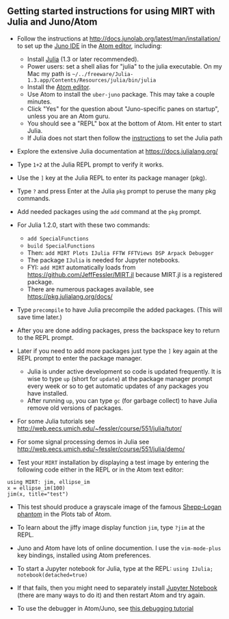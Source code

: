 ## Getting started instructions for using MIRT with Julia and Juno/Atom

* Follow the instructions at
http://docs.junolab.org/latest/man/installation/
to set up the [Juno IDE](https://junolab.org/) in
  the [Atom editor](https://atom.io), including:

  - Install [Julia](https://julialang.org) (1.3 or later recommended).
  - Power users: set a shell alias for "julia" to the julia executable.
On my Mac my path is
`~/../freeware/Julia-1.3.app/Contents/Resources/julia/bin/julia`
  - Install the [Atom editor](https://atom.io).
  - Use Atom to install the `uber-juno` package. This may take a couple minutes.
  - Click "Yes" for the question about "Juno-specific panes on startup", unless you are an Atom guru.
  - You should see a "REPL" box at the bottom of Atom.  Hit enter to start Julia.
  - If Julia does not start then follow the [instructions](http://docs.junolab.org/latest/man/installation/#Note-1) to set the Julia path

* Explore the extensive Julia documentation at https://docs.julialang.org/
* Type ```1+2``` at the Julia REPL prompt to verify it works.
* Use the `]` key at the Julia REPL to enter its package manager (pkg).
* Type `?` and press Enter at the Julia `pkg` prompt to peruse the many pkg commands.
* Add needed packages using the `add` command at the `pkg` prompt.
* For Julia 1.2.0, start with these two commands:
  - `add SpecialFunctions`
  - `build SpecialFunctions`
  - Then: `add MIRT Plots IJulia FFTW FFTViews DSP Arpack Debugger`
  - The package `IJulia` is needed for Jupyter notebooks.
  - FYI: `add MIRT` automatically loads from https://github.com/JeffFessler/MIRT.jl because MIRT.jl is a registered package.
  - There are numerous packages available, see https://pkg.julialang.org/docs/
* Type `precompile` to have Julia precompile the added packages.
(This will save time later.)
* After you are done adding packages, press the backspace key to return to the REPL prompt.
* Later if you need to add more packages just type the `]` key again at the REPL prompt to enter the package manager.
  - Julia is under active development so code is updated frequently.  It is wise to type `up` (short for `update`) at the package manager prompt every week or so to get automatic updates of any packages you have installed.
  - After running `up`, you can type `gc` (for garbage collect) to have Julia remove old versions of packages.
* For some Julia tutorials see
http://web.eecs.umich.edu/~fessler/course/551/julia/tutor/
* For some signal processing demos in Julia see
http://web.eecs.umich.edu/~fessler/course/551/julia/demo/
* Test your `MIRT` installation by displaying a test image by entering the following code either in the REPL or in the Atom text editor:
```
using MIRT: jim, ellipse_im
x = ellipse_im(100)
jim(x, title="test")
```
* This test should produce a grayscale image of the famous
[Shepp-Logan phantom](https://en.wikipedia.org/wiki/Shepp%E2%80%93Logan_phantom) in the Plots tab of Atom.
* To learn about the jiffy image display function `jim`, type `?jim` at the REPL.
* Juno and Atom have lots of online documention.
I use the `vim-mode-plus` key bindings, installed using Atom preferences.

* To start a Jupyter notebook for Julia, type at the REPL:
`using IJulia; notebook(detached=true)`

* If that fails, then you might need to separately install [Jupyter Notebook](https://jupyter.readthedocs.io/en/latest/install.html)
(there are many ways to do it) and then restart Atom and try again.

* To use the debugger in Atom/Juno, see
[this debugging tutorial](http://docs.junolab.org/latest/man/debugging)
